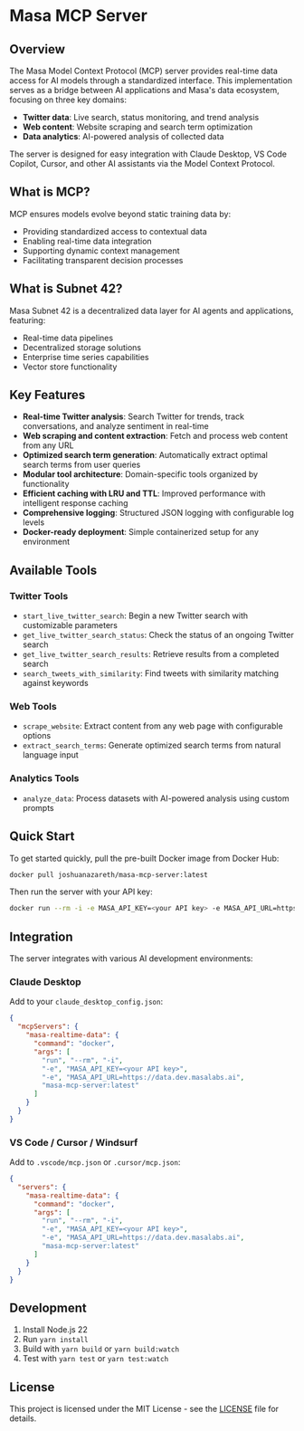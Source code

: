 # Masa MCP Server

## Overview

The Masa Model Context Protocol (MCP) server provides real-time data access for AI models through a standardized interface. This implementation serves as a bridge between AI applications and Masa's data ecosystem, focusing on three key domains:

- **Twitter data**: Live search, status monitoring, and trend analysis
- **Web content**: Website scraping and search term optimization
- **Data analytics**: AI-powered analysis of collected data

The server is designed for easy integration with Claude Desktop, VS Code Copilot, Cursor, and other AI assistants via the Model Context Protocol.

## What is MCP?

MCP ensures models evolve beyond static training data by:
- Providing standardized access to contextual data
- Enabling real-time data integration
- Supporting dynamic context management
- Facilitating transparent decision processes

## What is Subnet 42?

Masa Subnet 42 is a decentralized data layer for AI agents and applications, featuring:
- Real-time data pipelines
- Decentralized storage solutions
- Enterprise time series capabilities
- Vector store functionality

## Key Features

- **Real-time Twitter analysis**: Search Twitter for trends, track conversations, and analyze sentiment in real-time
- **Web scraping and content extraction**: Fetch and process web content from any URL
- **Optimized search term generation**: Automatically extract optimal search terms from user queries
- **Modular tool architecture**: Domain-specific tools organized by functionality
- **Efficient caching with LRU and TTL**: Improved performance with intelligent response caching
- **Comprehensive logging**: Structured JSON logging with configurable log levels
- **Docker-ready deployment**: Simple containerized setup for any environment

## Available Tools

### Twitter Tools

- `start_live_twitter_search`: Begin a new Twitter search with customizable parameters
- `get_live_twitter_search_status`: Check the status of an ongoing Twitter search
- `get_live_twitter_search_results`: Retrieve results from a completed search
- `search_tweets_with_similarity`: Find tweets with similarity matching against keywords

### Web Tools

- `scrape_website`: Extract content from any web page with configurable options
- `extract_search_terms`: Generate optimized search terms from natural language input

### Analytics Tools

- `analyze_data`: Process datasets with AI-powered analysis using custom prompts

## Quick Start

To get started quickly, pull the pre-built Docker image from Docker Hub:

```bash
docker pull joshuanazareth/masa-mcp-server:latest
```

Then run the server with your API key:

```bash
docker run --rm -i -e MASA_API_KEY=<your API key> -e MASA_API_URL=https://data.dev.masalabs.ai joshunazareth/masa-mcp-server:latest
```

## Integration

The server integrates with various AI development environments:

### Claude Desktop

Add to your `claude_desktop_config.json`:

```json
{
  "mcpServers": {
    "masa-realtime-data": {
      "command": "docker",
      "args": [
        "run", "--rm", "-i",
        "-e", "MASA_API_KEY=<your API key>",
        "-e", "MASA_API_URL=https://data.dev.masalabs.ai",
        "masa-mcp-server:latest"
      ]
    }
  }
}
```

### VS Code / Cursor / Windsurf

Add to `.vscode/mcp.json` or `.cursor/mcp.json`:

```json
{
  "servers": {
    "masa-realtime-data": {
      "command": "docker",
      "args": [
        "run", "--rm", "-i",
        "-e", "MASA_API_KEY=<your API key>",
        "-e", "MASA_API_URL=https://data.dev.masalabs.ai",
        "masa-mcp-server:latest"
      ]
    }
  }
}
```

## Development

1. Install Node.js 22
2. Run `yarn install`
3. Build with `yarn build` or `yarn build:watch`
4. Test with `yarn test` or `yarn test:watch`

## License

This project is licensed under the MIT License - see the [LICENSE](LICENSE) file for details.